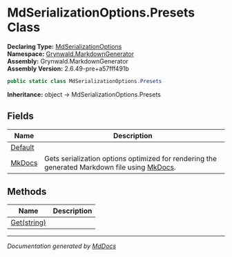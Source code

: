 ﻿<!--  
  <auto-generated>   
    The contents of this file were generated by a tool.  
    Changes to this file may be list if the file is regenerated  
  </auto-generated>   
-->

# MdSerializationOptions.Presets Class

**Declaring Type:** [MdSerializationOptions](../index.md)  
**Namespace:** [Grynwald.MarkdownGenerator](../../index.md)  
**Assembly:** Grynwald.MarkdownGenerator  
**Assembly Version:** 2.6.49\-pre+a57fff491b

```csharp
public static class MdSerializationOptions.Presets
```

**Inheritance:** object → MdSerializationOptions.Presets

## Fields

| Name                         | Description                                                                                                             |
| ---------------------------- | ----------------------------------------------------------------------------------------------------------------------- |
| [Default](fields/Default.md) |                                                                                                                         |
| [MkDocs](fields/MkDocs.md)   | Gets serialization options optimized for rendering the generated Markdown file using [MkDocs](https://www.mkdocs.org/). |

## Methods

| Name                          | Description |
| ----------------------------- | ----------- |
| [Get(string)](methods/Get.md) |             |

___

*Documentation generated by [MdDocs](https://github.com/ap0llo/mddocs)*
